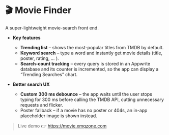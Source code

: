 # 🎬 Movie Finder

A super-lightweight movie-search front end.  
- **Key features**  
  - **Trending list** – shows the most-popular titles from TMDB by default.  
  - **Keyword search** – type a word and instantly get movie details (title, poster, rating, … ).  
  - **Search-count tracking** – every query is stored in an Appwrite database and its counter is incremented, so the app can display a “Trending Searches” chart.  

- **Better search UX**  
  - **Custom 300 ms debounce** – the app waits until the user stops typing for 300 ms before calling the TMDB API, cutting unnecessary requests and flicker.  
  - Poster fallback – if a movie has no poster or 404s, an in-app placeholder image is shown instead.  

> Live demo 👉 <https://movie.xmqzone.com>
